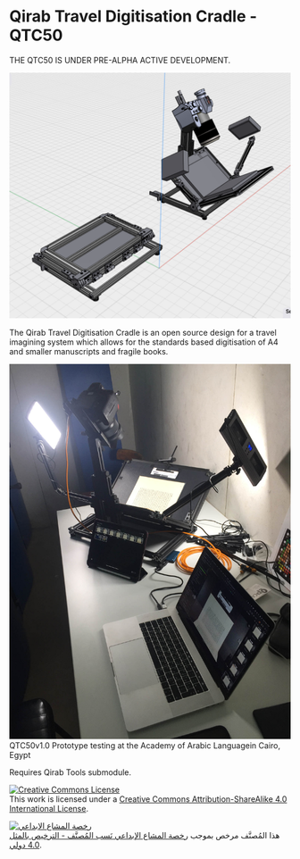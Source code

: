 # Qirab Travel Digitisation Cradle - QTC50

THE QTC50 IS UNDER PRE-ALPHA ACTIVE DEVELOPMENT.

![QTC50v2.0_CAD](https://github.com/Qirab/QirabTravelDigitisationCradle/blob/main/QTC50_A4_v2.0.png)

The Qirab Travel Digitisation Cradle is an open source design for a travel imagining system which allows for the standards based digitisation of A4 and smaller manuscripts and fragile books.

![QTC50v1.0 Prototype testing at the Academy of Arabic Languagein Cairo, Egypt](https://github.com/Qirab/QirabTravelDigitisationCradle/blob/main/QTC50v1.0_AcademyofARabicLAngCairo_IMG_0207.JPG)
QTC50v1.0 Prototype testing at the Academy of Arabic Languagein Cairo, Egypt

Requires Qirab Tools submodule.

<a rel="license" href="http://creativecommons.org/licenses/by-sa/4.0/"><img alt="Creative Commons License" style="border-width:0" src="https://i.creativecommons.org/l/by-sa/4.0/88x31.png" /></a><br />This work is licensed under a <a rel="license" href="http://creativecommons.org/licenses/by-sa/4.0/">Creative Commons Attribution-ShareAlike 4.0 International License</a>.

<a rel="license" href="http://creativecommons.org/licenses/by-sa/4.0/"><img alt="رخصة المشاع الابداعي" style="border-width:0" src="https://i.creativecommons.org/l/by-sa/4.0/88x31.png" /></a><br />هذا المُصنَّف مرخص بموجب <a rel="license" href="http://creativecommons.org/licenses/by-sa/4.0/">رخصة المشاع الإبداعي نَسب المُصنَّف - الترخيص بالمثل 4.0 دولي</a>.
